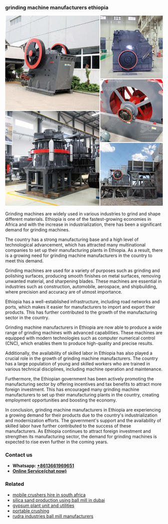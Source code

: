 <h3>grinding machine manufacturers ethiopia</h3><img src='1704951790.jpg' alt=''><p>Grinding machines are widely used in various industries to grind and shape different materials. Ethiopia is one of the fastest-growing economies in Africa and with the increase in industrialization, there has been a significant demand for grinding machines.</p><p>The country has a strong manufacturing base and a high level of technological advancement, which has attracted many multinational companies to set up their manufacturing plants in Ethiopia. As a result, there is a growing need for grinding machine manufacturers in the country to meet this demand.</p><p>Grinding machines are used for a variety of purposes such as grinding and polishing surfaces, producing smooth finishes on metal surfaces, removing unwanted material, and sharpening blades. These machines are essential in industries such as construction, automobile, aerospace, and shipbuilding, where precision and accuracy are of utmost importance.</p><p>Ethiopia has a well-established infrastructure, including road networks and ports, which makes it easier for manufacturers to import and export their products. This has further contributed to the growth of the manufacturing sector in the country.</p><p>Grinding machine manufacturers in Ethiopia are now able to produce a wide range of grinding machines with advanced capabilities. These machines are equipped with modern technologies such as computer numerical control (CNC), which enables them to produce high-quality and precise results.</p><p>Additionally, the availability of skilled labor in Ethiopia has also played a crucial role in the growth of grinding machine manufacturers. The country has a large population of young and skilled workers who are trained in various technical disciplines, including machine operation and maintenance.</p><p>Furthermore, the Ethiopian government has been actively promoting the manufacturing sector by offering incentives and tax benefits to attract more foreign investment. This has encouraged many grinding machine manufacturers to set up their manufacturing plants in the country, creating employment opportunities and boosting the economy.</p><p>In conclusion, grinding machine manufacturers in Ethiopia are experiencing a growing demand for their products due to the country's industrialization and modernization efforts. The government's support and the availability of skilled labor have further contributed to the success of these manufacturers. As Ethiopia continues to attract foreign investment and strengthen its manufacturing sector, the demand for grinding machines is expected to rise even further in the coming years.</p><h3>Contact us</h3><ul><li><strong>Whatsapp:&nbsp;<a href="https://wa.me/8613661969651">+8613661969651</a></strong></li><li><a href="https://swt.shibang-china.com/?git&amp;zhl&amp;grinding machine manufacturers ethiopia"><strong>Online Service(chat now)</strong></a></li></ul><h3>Related</h3><ul><li><a href='mobile crushers hire in south africa.md'>mobile crushers hire in south africa</a></li><li><a href='silica sand production using ball mill in dubai.md'>silica sand production using ball mill in dubai</a></li><li><a href='gypsum plant unit and utilities.md'>gypsum plant unit and utilities</a></li><li><a href='portable crushing.md'>portable crushing</a></li><li><a href='rudra industries ball mill manufacturers.md'>rudra industries ball mill manufacturers</a></li></ul>